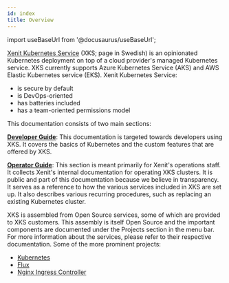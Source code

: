 ```yaml
---
id: index
title: Overview
---
```


import useBaseUrl from '@docusaurus/useBaseUrl';

[Xenit Kubernetes Service](https://xenit.se/it-tjanster/kubernetes-framework-2/) (XKS; page in Swedish) is an opinionated Kubernetes deployment on top of a cloud provider's managed Kubernetes service. XKS currently supports Azure Kubernetes Service (AKS) and AWS Elastic Kubernetes service (EKS). Xenit Kubernetes Service:

- is secure by default
- is DevOps-oriented
- has batteries included
- has a team-oriented permissions model

This documentation consists of two main sections:

[**Developer Guide**](./developer-guide/introduction): This documentation is targeted towards developers using XKS. It covers the basics of Kubernetes and the custom features that are offered by XKS.

[**Operator Guide**](./operator-guide/index): This section is meant primarily for Xenit's operations staff. It collects Xenit's internal documentation for operating XKS clusters. It is public and part of this documentation because we believe in transparency. It serves as a reference to how the various services included in XKS are set up. It also describes various recurring procedures, such as replacing an existing Kubernetes cluster.

XKS is assembled from Open Source services, some of which are provided to XKS customers. This assembly is itself Open Source and the important components are documented under the Projects section in the menu bar. For more information about the services, please refer to their respective documentation. Some of the more prominent projects:

- [Kubernetes](https://kubernetes.io/)
- [Flux](https://fluxcd.io/)
- [Nginx Ingress Controller](https://kubernetes.github.io/ingress-nginx/)
